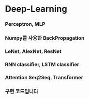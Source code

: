 # Deep-Learning

### Perceptron, MLP  
  
### Numpy를 사용한 BackPropagation  
  
### LeNet, AlexNet, ResNet  
  
### RNN classifier, LSTM classifier  
  
### Attention Seq2Seq, Transformer   

### 구현 코드입니다
